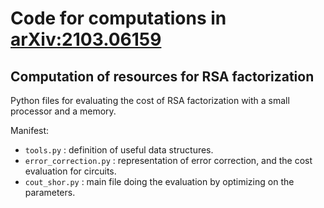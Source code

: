 Code for computations in [arXiv:2103.06159](https://arxiv.org/abs/2103.06159)
=============================================================================


Computation of resources for RSA factorization
----------------------------------------------

Python files for evaluating the cost of RSA factorization with a small processor and a memory.

Manifest:
  * `tools.py` : definition of useful data structures.
  * `error_correction.py` : representation of error correction, and the cost evaluation for circuits.
  * `cout_shor.py` : main file doing the evaluation by optimizing on the parameters.
